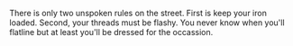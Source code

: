 There is only two unspoken rules on the street. First is keep your iron loaded. Second, your threads must be flashy. You never know when you'll flatline but at least you'll be dressed for the occassion.

